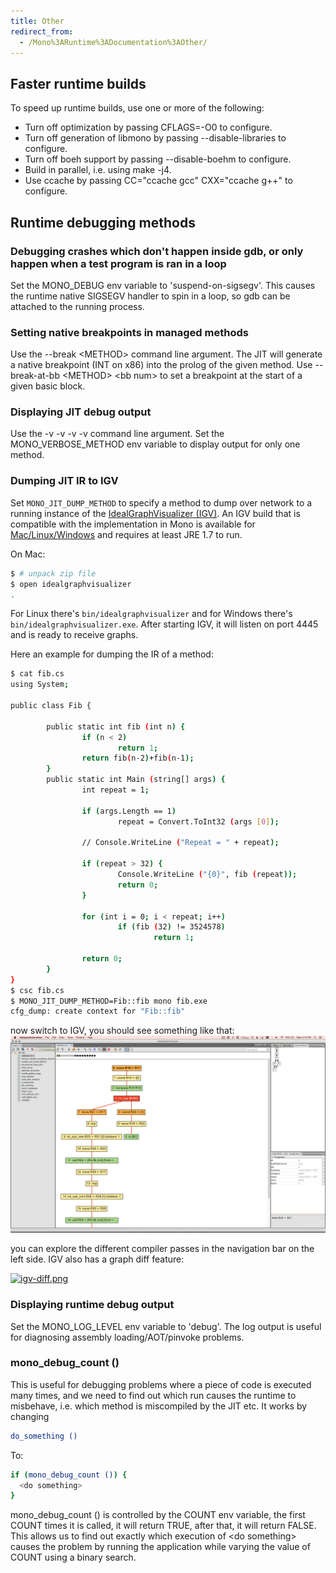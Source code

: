 ```yaml
---
title: Other
redirect_from:
  - /Mono%3ARuntime%3ADocumentation%3AOther/
---
```


## Faster runtime builds

To speed up runtime builds, use one or more of the following:

-   Turn off optimization by passing CFLAGS=-O0 to configure.
-   Turn off generation of libmono by passing --disable-libraries to configure.
-   Turn off boeh support by passing --disable-boehm to configure.
-   Build in parallel, i.e. using make -j4.
-   Use ccache by passing CC="ccache gcc" CXX="ccache g++" to configure.

## Runtime debugging methods

### Debugging crashes which don't happen inside gdb, or only happen when a test program is ran in a loop

Set the MONO_DEBUG env variable to 'suspend-on-sigsegv'. This causes the runtime native SIGSEGV handler to spin in a loop, so gdb can be attached to the running process.

### Setting native breakpoints in managed methods

Use the --break \<METHOD> command line argument. The JIT will generate a native breakpoint (INT on x86) into the prolog of the given method. Use --break-at-bb \<METHOD> \<bb num> to set a breakpoint at the start of a given basic block.

### Displaying JIT debug output

Use the -v -v -v -v command line argument. Set the MONO_VERBOSE_METHOD env variable to display output for only one method.

### Dumping JIT IR to IGV

Set `MONO_JIT_DUMP_METHOD` to specify a method to dump over network to a running instance of the [IdealGraphVisualizer (IGV)](http://ssw.jku.at/General/Staff/TW/igv.html). An IGV build that is compatible with the implementation in Mono is available for [Mac/Linux/Windows](https://github.com/lewurm/GraalJVMCI8/releases/tag/v0.1) and requires at least JRE 1.7 to run.

On Mac:

``` bash
$ # unpack zip file
$ open idealgraphvisualizer
.
```

For Linux there's `bin/idealgraphvisualizer` and for Windows there's `bin/idealgraphvisualizer.exe`. After starting IGV, it will listen on port 4445 and is ready to receive graphs.

Here an example for dumping the IR of a method:

``` bash
$ cat fib.cs
using System;

public class Fib {

        public static int fib (int n) {
                if (n < 2)
                        return 1;
                return fib(n-2)+fib(n-1);
        }
        public static int Main (string[] args) {
                int repeat = 1;

                if (args.Length == 1)
                        repeat = Convert.ToInt32 (args [0]);

                // Console.WriteLine ("Repeat = " + repeat);

                if (repeat > 32) {
                        Console.WriteLine ("{0}", fib (repeat));
                        return 0;
                }

                for (int i = 0; i < repeat; i++)
                        if (fib (32) != 3524578)
                                return 1;

                return 0;
        }
}
$ csc fib.cs
$ MONO_JIT_DUMP_METHOD=Fib::fib mono fib.exe
cfg_dump: create context for "Fib::fib"
```

now switch to IGV, you should see something like that: [![igv-screenshot.png](images/igv-screenshot.png)](images/igv-screenshot.png)

you can explore the different compiler passes in the navigation bar on the left side. IGV also has a graph diff feature:

[![igv-diff.png](/images/igv-diff.png)](/images/igv-diff.png)

### Displaying runtime debug output

Set the MONO_LOG_LEVEL env variable to 'debug'. The log output is useful for diagnosing assembly loading/AOT/pinvoke problems.

### mono_debug_count ()

This is useful for debugging problems where a piece of code is executed many times, and we need to find out which run causes the runtime to misbehave, i.e. which method is miscompiled by the JIT etc. It works by changing

``` bash
do_something ()
```

To:

``` bash
if (mono_debug_count ()) {
  <do something>
}
```

mono_debug_count () is controlled by the COUNT env variable, the first COUNT times it is called, it will return TRUE, after that, it will return FALSE. This allows us to find out exactly which execution of \<do something> causes the problem by running the application while varying the value of COUNT using a binary search.
